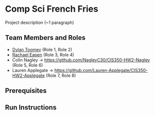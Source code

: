 # Comp Sci French Fries

Project description (~1 paragraph)

## Team Members and Roles

* [Dylan Toomey](https://github.com/DuckySensei/CIS350-HW2-Toomey)  (Role 1, Role 2)
* [Rachael Eapen](https://github.com/Rachaeleapen/CIS350-HW2-Eapen)  (Role 3, Role 4) 
* Colin Nagley -> https://github.com/NagleyC30/CIS350-HW2-Nagley (Role 5, Role 6)
* Lauren Applegate -> https://github.com/Lauren-Applegate/CIS350-HW2-Applegate (Role 7, Role 8)

## Prerequisites

## Run Instructions
